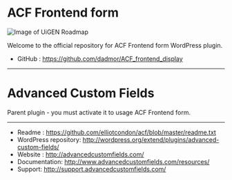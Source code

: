 # ACF Frontend form

![Image of UiGEN Roadmap](https://github.com/dadmor/ACF_frontend_display/blob/master/banner-772x250.png)

Welcome to the official repository for ACF Frontend form WordPress plugin.

* GitHub : https://github.com/dadmor/ACF_frontend_display

-----------------------

# Advanced Custom Fields

Parent plugin - you must activate it to usage ACF Frontend form.

-----------------------

* Readme : https://github.com/elliotcondon/acf/blob/master/readme.txt
* WordPress repository: http://wordpress.org/extend/plugins/advanced-custom-fields/
* Website : http://advancedcustomfields.com/
* Documentation: http://www.advancedcustomfields.com/resources/
* Support: http://support.advancedcustomfields.com/
